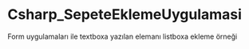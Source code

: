 # Csharp_SepeteEklemeUygulamasi
Form uygulamaları ile textboxa yazılan elemanı listboxa ekleme örneği
